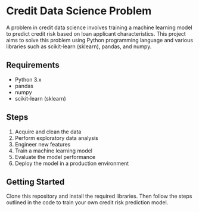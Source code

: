 # Credit Data Science Problem

A problem in credit data science involves training a machine learning model to predict credit risk based on loan applicant characteristics. This project aims to solve this problem using Python programming language and various libraries such as scikit-learn (sklearn), pandas, and numpy.

## Requirements

- Python 3.x
- pandas
- numpy
- scikit-learn (sklearn)

## Steps

1. Acquire and clean the data
2. Perform exploratory data analysis
3. Engineer new features
4. Train a machine learning model
5. Evaluate the model performance
6. Deploy the model in a production environment

## Getting Started

Clone this repository and install the required libraries. Then follow the steps outlined in the code to train your own credit risk prediction model.

